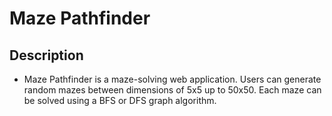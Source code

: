# Maze Pathfinder
  ## Description
  - Maze Pathfinder is a maze-solving web application. Users can
    generate random mazes between dimensions of 5x5 up to 50x50.
    Each maze can be solved using a BFS or DFS graph algorithm.
